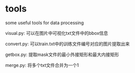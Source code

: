 # tools
some useful tools for data processing

visual.py:
可以在图片中可视化txt文件中的bbox信息

convert.py:
可以train.txt中的训练文件编号对应的图片提取出来

getbox.py:
提取mask文件的最小外接矩形和最大内接矩形

merge.py:
将多个txt文件合并为一个1

